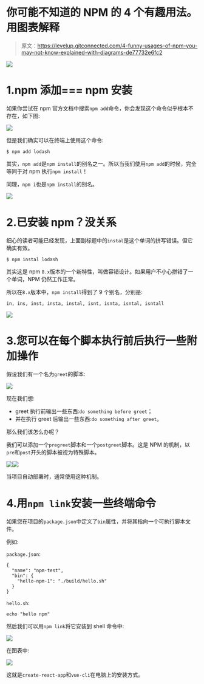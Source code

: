 # 你可能不知道的 NPM 的 4 个有趣用法。用图表解释

> 原文：<https://levelup.gitconnected.com/4-funny-usages-of-npm-you-may-not-know-explained-with-diagrams-de77732e6fc2>

![](img/7246d049ff1100feba0eb70ff44ae766.png)

# 1.npm 添加=== npm 安装

如果你尝试在 npm 官方文档中搜索`npm add`命令，你会发现这个命令似乎根本不存在，如下图:

![](img/21c19703ba6365f028e3420155447d88.png)

但是我们确实可以在终端上使用这个命令:

```
$ npm add lodash
```

其实，`npm add`是`npm install`的别名之一。所以当我们使用`npm add`的时候，完全等同于对 npm 执行`npm install`！

同理，`npm i`也是`npm install`的别名。

![](img/f231f1da587ddea48d449a07168e6d94.png)

# 2.已安装 npm？没关系

细心的读者可能已经发现，上面副标题中的`instal`是这个单词的拼写错误。但它确实有效。

```
$ npm instal lodash
```

其实这是 npm `8.x`版本的一个新特性，叫做容错设计。如果用户不小心拼错了一个单词，NPM 仍然工作正常。

所以在`8.x`版本中，`npm install`得到了 9 个别名，分别是:

```
in, ins, inst, insta, instal, isnt, isnta, isntal, isntall
```

![](img/25c2953a107d2cdf2dd145c7d0b45f0c.png)

# 3.您可以在每个脚本执行前后执行一些附加操作

假设我们有一个名为`greet`的脚本:

![](img/855dec4925741758797a41c30fc8f7e7.png)

现在我们想:

*   greet 执行前输出一些东西:`do something before greet`；
*   并在执行 greet 后输出一些东西:`do something after greet`。

那么我们该怎么办呢？

我们可以添加一个`pregreet`脚本和一个`postgreet`脚本。这是 NPM 的机制，以`pre`和`post`开头的脚本被视为特殊脚本。

![](img/aeae328efb434f3c0e1f9fa5ed725b90.png)![](img/5ccce3ad3537d6729d7b7dbbca0f4fe9.png)

当项目自动部署时，通常使用这种机制。

# 4.用`npm link`安装一些终端命令

如果您在项目的`package.json`中定义了`bin`属性，并将其指向一个可执行脚本文件。

例如:

`package.json`:

```
{
  "name": "npm-test",
  "bin": {
    "hello-npm-1": "./build/hello.sh"
  }
}
```

`hello.sh`:

```
echo "hello npm"
```

然后我们可以用`npm link`将它安装到 shell 命令中:

![](img/7526b03f0403ad9eeaed56f530b6c4d0.png)

在图表中:

![](img/6ea404940eab04790dae185301fa07ba.png)

这就是`create-react-app`和`vue-cli`在电脑上的安装方式。